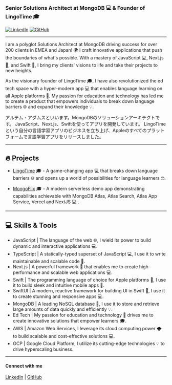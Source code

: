 ### Senior Solutions Architect at MongoDB 💻 & Founder of LingoTime 🎓

[![LinkedIn][linkedin-shield]](https://www.linkedin.com/in/artemadams/)
[![GitHub][github-shield]](https://github.com/artemadams)

---

I am a polyglot Solutions Architect at MongoDB driving success for over 200 clients in EMEA and Japan! 🌍
I craft innovative applications that push the boundaries of what's possible. With a mastery of JavaScript 💻, Next.js 🚀, and Swift 📱, I bring my clients' visions to life and take their projects to new heights.

As the visionary founder of LingoTime 🎓, I have also revolutionized the ed tech space with a hyper-modern app 💻 that enables language learning on all Apple platforms 🍎. My passion for education and technology has led me to create a product that empowers individuals to break down language barriers 🌐 and expand their knowledge 💡.

アルテム・アダムスといいます。MongoDBのソリューションアーキテクトです。
JavaScript、Next.js、Swiftを使ってアプリを開発しています。
LingoTimeという自分の言語学習アプリのビジネスを立ち上げ、Appleのすべてのプラットフォームで言語学習アプリをリリースしました。

---

## 🔥 Projects

- [LingoTime](https://apps.apple.com/jp/app/lingotime-learn-languages/id1527539097) 🎓 - A game-changing app 💻 that breaks down language barriers 🌐 and opens up a world of possibilities for language learners 🤓.

- [MongoFlix](https://github.com/artemadams/atlas-search-mongoflix) 🎓 - A modern serverless demo app demonstrating capabilities achievable with MongoDB Atlas, Atlas Search, Atlas App Service, Vercel and NextJS 💻 .

---

## 💻 Skills & Tools

- JavaScript | The language of the web 🌐, I wield its power to build dynamic and interactive applications 💻.
- TypeScript | A statically-typed superset of JavaScript 💻, I use it to write maintainable and scalable code 🚀.
- Next.js | A powerful framework 💪 that enables me to create high-performance and scalable web applications 💻.
- Swift | The programming language of choice for Apple platforms 🍎, I use it to build sleek and intuitive mobile apps 📱.
- SwiftUI | A modern, reactive framework for building UI in Swift 📱, I use it to create stunning and responsive apps 💻.
- MongoDB | A leading NoSQL database 💾, I use it to store and retrieve large amounts of data quickly and efficiently 💡.
- Ed Tech | My passion for education and technology 🤖 drives me to create innovative solutions that empower learners 🎓.
- AWS | Amazon Web Services, I leverage its cloud computing power 🌩️ to build scalable and cost-effective solutions 💻.
- GCP | Google Cloud Platform, I utilize its cutting-edge technologies 💡 to drive hyperscaling business.

---

#### Connect with me

[LinkedIn][linkedin-url] | [GitHub][github-url]

[linkedin-shield]: https://img.shields.io/badge/-LinkedIn-black.svg?style=flat&logo=linkedin&colorB=555
[linkedin-url]: https://www.linkedin.com/in/artemadams/
[github-shield]: https://img.shields.io/badge/-GitHub-black.svg?style=flat&logo=github&colorB=555
[github-url]: https://github.com/artemadams
